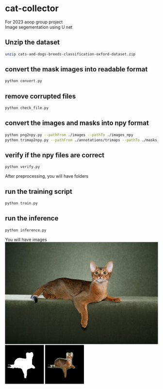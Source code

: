 # cat-collector
For 2023 aoop group project  
Image segementation using U net

## Unzip the dataset
``` bash
unzip cats-and-dogs-breeds-classification-oxford-dataset.zip
```
## convert the mask images into readable format
```bash
python convert.py
```
## remove corrupted files
```bash
python check_file.py
```
## convert the images and masks into npy format
```bash
python png2npy.py --pathFrom ./images --pathTo ./images_npy
python trimap2npy.py --pathFrom ./annotations/trimaps --pathTo ./masks_npy
```
## verify if the npy files are correct
```bash
python verify.py
```
After preprocessing, you will have folders 

## run the training script
```bash
python train.py
```

## run the inference
```bash
python inference.py
```
You will have images
![Original](test_image.png) ![MASK](test_mask.png) ![Image with masks](inference.png)